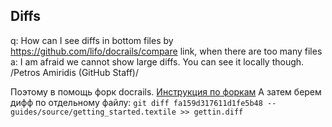 Diffs
-----

q: How can I see diffs in bottom files by https://github.com/lifo/docrails/compare link, when there are too many files
a: I am afraid we cannot show large diffs. You can see it locally though. /Petros Amiridis (GitHub Staff)/

Поэтому в помощь форк docrails. [Инструкция по форкам](http://help.github.com/fork-a-repo/)
А затем берем дифф по отдельному файлу: `git diff fa159d317611d1fe5b48 -- guides/source/getting_started.textile >> gettin.diff`
